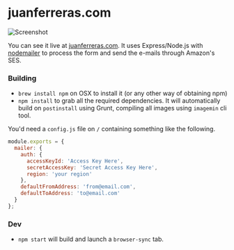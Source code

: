 # juanferreras.com #

![Screenshot](https://www.juanferreras.com/img/email-header.jpg)

You can see it live at [juanferreras.com](http://juanferreras.com). It uses Express/Node.js with [nodemailer](https://github.com/nodemailer/nodemailer) to process the form and send the e-mails through Amazon's SES.

### Building ###

* `brew install npm` on OSX to install it (or any other way of obtaining npm)
* `npm install` to grab all the required dependencies. It will automatically build on `postinstall` using Grunt, compiling all images using `imagemin` cli tool.

You'd need a `config.js` file on `/` containing something like the following.
```javascript
module.exports = {
  mailer: {
    auth: {
      accessKeyId: 'Access Key Here',
      secretAccessKey: 'Secret Access Key Here',
      region: 'your region'
    },
    defaultFromAddress: 'from@email.com',
    defaultToAddress: 'to@email.com'
  }
};
```

### Dev ###
* `npm start` will build and launch a `browser-sync` tab.

